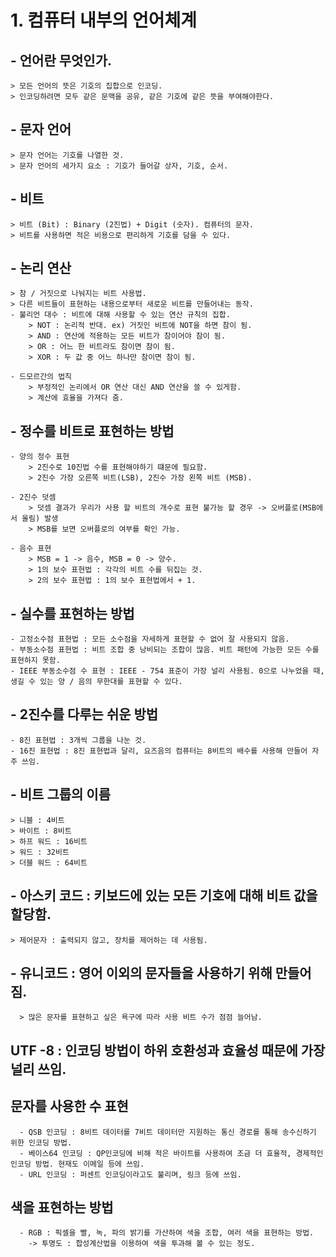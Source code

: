 # 1.  컴퓨터 내부의 언어체계

## - 언어란 무엇인가.
    > 모든 언어의 뜻은 기호의 집합으로 인코딩.
    > 인코딩하려면 모두 같은 문맥을 공유, 같은 기호에 같은 뜻을 부여해야한다.

## - 문자 언어
    > 문자 언어는 기호를 나열한 것. 
    > 문자 언어의 세가지 요소 : 기호가 들어갈 상자, 기호, 순서.
    
## - 비트
    > 비트 (Bit) : Binary (2진법) + Digit (숫자). 컴퓨터의 문자.
    > 비트를 사용하면 적은 비용으로 편리하게 기호를 담을 수 있다.
    
## - 논리 연산
    > 참 / 거짓으로 나눠지는 비트 사용법.
    > 다른 비트들이 표현하는 내용으로부터 새로운 비트를 만들어내는 동작.
    - 불리언 대수 : 비트에 대해 사용할 수 있는 연산 규칙의 집합.
        > NOT : 논리적 반대. ex) 거짓인 비트에 NOT을 하면 참이 됨.
        > AND : 연산에 적용하는 모든 비트가 참이어야 참이 됨.
        > OR : 어느 한 비트라도 참이면 참이 됨.
        > XOR : 두 값 중 어느 하나만 참이면 참이 됨.
        
    - 드모르간의 법칙
        > 부정적인 논리에서 OR 연산 대신 AND 연산을 쓸 수 있게함.
        > 계산에 효율을 가져다 줌.
        
## - 정수를 비트로 표현하는 방법
    - 양의 정수 표현
        > 2진수로 10진법 수를 표현해야하기 떄문에 필요함.
        > 2진수 가장 오른쪽 비트(LSB), 2진수 가장 왼쪽 비트 (MSB).
       
    - 2진수 덧셈
        > 덧셈 결과가 우리가 사용 할 비트의 개수로 표현 불가능 할 경우 -> 오버플로(MSB에서 올림) 발생
        > MSB를 보면 오버플로의 여부를 확인 가능.
    
    - 음수 표현
        > MSB = 1 -> 음수, MSB = 0 -> 양수.
        > 1의 보수 표현법 : 각각의 비트 수를 뒤집는 것.
        > 2의 보수 표현법 : 1의 보수 표현법에서 + 1.
        
 ## - 실수를 표현하는 방법
    - 고정소수점 표현법 : 모든 소수점을 자세하게 표현할 수 없어 잘 사용되지 않음.
    - 부동소수점 표현법 : 비트 조합 중 낭비되는 조합이 많음. 비트 패턴에 가능한 모든 수를 표현하지 못함.
    - IEEE 부동소수점 수 표현 : IEEE - 754 표준이 가장 널리 사용됨. 0으로 나누었을 때, 생길 수 있는 양 / 음의 무한대를 표현할 수 있다.
    
 ## - 2진수를 다루는 쉬운 방법
    - 8진 표현법 : 3개씩 그룹을 나눈 것.
    - 16진 표현법 : 8진 표현법과 달리, 요즈음의 컴퓨터는 8비트의 배수를 사용해 만들어 자주 쓰임.
    
 ## - 비트 그룹의 이름
    > 니블 : 4비트
    > 바이트 : 8비트
    > 하프 워드 : 16비트
    > 워드 : 32비트
    > 더블 워드 : 64비트
    
 ## - 아스키 코드 : 키보드에 있는 모든 기호에 대해 비트 값을 할당함.
    > 제어문자 : 출력되지 않고, 장치를 제어하는 데 사용됨.
    
 ## - 유니코드 : 영어 이외의 문자들을 사용하기 위해 만들어짐.
      > 많은 문자를 표현하고 싶은 욕구에 따라 사용 비트 수가 점점 늘어남.
      
 ## UTF -8 : 인코딩 방법이 하위 호환성과 효율성 때문에 가장 널리 쓰임.
 
 ## 문자를 사용한 수 표현 
      - QSB 인코딩 : 8비트 데이터를 7비트 데이터만 지원하는 통신 경로를 통해 송수신하기 위한 인코딩 방법.
      - 베이스64 인코딩 : QP인코딩에 비해 적은 바이트를 사용하여 조금 더 효율적, 경제적인 인코딩 방법. 현재도 이메일 등에 쓰임.
      - URL 인코딩 : 퍼센트 인코딩이라고도 불리며, 링크 등에 쓰임.
 
 ## 색을 표현하는 방법
      - RGB : 픽셀을 빨, 녹, 파의 밝기를 가산하여 색을 조합, 여러 색을 표현하는 방법.
        -> 투명도 : 합성계산법을 이용하여 색을 투과해 볼 수 있는 정도.
    
